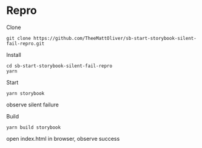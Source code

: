 # Repro

Clone

```
git clone https://github.com/TheeMattOliver/sb-start-storybook-silent-fail-repro.git
```

Install

```
cd sb-start-storybook-silent-fail-repro
yarn
```

Start

```
yarn storybook
```

observe silent failure

Build

```
yarn build storybook
```

open index.html in browser, observe success
